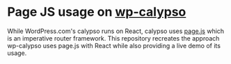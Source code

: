 # Page JS usage on [wp-calypso](https://github.com/Automattic/wp-calypso)

While WordPress.com's calypso runs on React, calypso uses [page.js](https://visionmedia.github.io/page.js/) which is an imperative router framework. This repository recreates the approach wp-calypso uses page.js with React while also providing a live demo of its usage.

